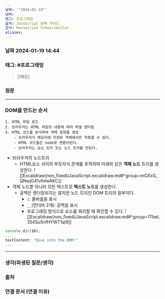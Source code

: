 ```yaml
---
날짜: '"2024-01-19"'
넘버: 
태그: 프로그래밍
출처: JavaScript 완벽 가이드
강사: Maximilian Schwarzmuller
aliases:
---
```

### 날짜  2024-01-19 14:44

### 태그: #프로그래밍 

>[!메모]
>

### 원문
---
### DOM을 만드는 순서
```
1. HTML 파일 로드
2. 브라우저는 HTML 파일의 내용에 따라 픽셀 렌더링
3. HTML 코드를 분석하여 객체 표현을 생성
	- 브라우저가 메모리에 저장된 객체에서만 작동할 수 있다.
	- HTML 코드들은 node로 변환이된다.
	- 브라우저는 요소 트리 또는 노드 트리를 만든다.
```
- 브라우저의 노드트리
	- HTML요소 사이의 부모자식 관계를 추적하여 아래와 같은 **객체 노드** 트리를 생성한다.
![[Excalidraw(non_fixed)/JavaScript.excalidraw.md#^group=mGXxG_QNwjG41vfnlwAKC]]
- 객체 노드뿐 아니라 모든 텍스트로 **텍스트 노드**를 생성한다.
	- 공백은 렌더링되지는 않지만 노드 트리인 DOM 트리의 일부이다.
		- `|`: 줄바꿈을 표시
		- `__`(언더바 2개): 공백을 표시
		- 프로그래밍 방식으로 요소를 쿼리할 때 확인할 수 있다.
![[Excalidraw(non_fixed)/JavaScript.excalidraw.md#^group=1TbeL354Su5nfHYWT1qI9]]
```js
console.dir($0);
...
textContent: "Dive into the DOM!"
...
```

---
### 생각(파생된 질문/생각)

### 출처

### 연결 문서 (연결 이유)
